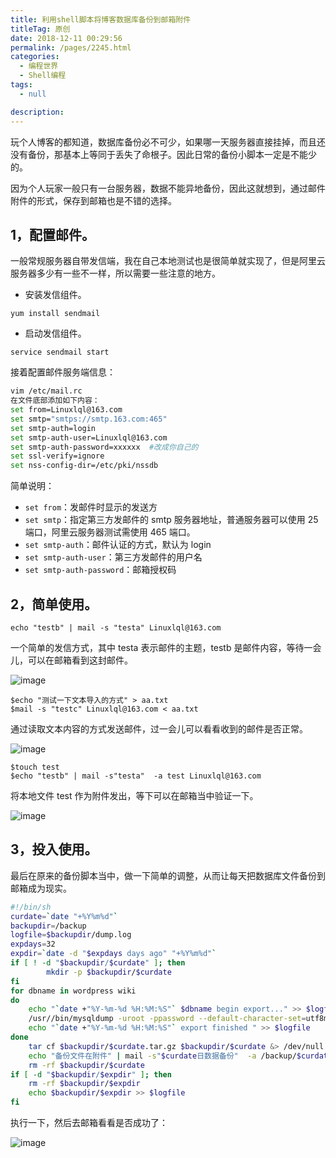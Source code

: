 ```yaml
---
title: 利用shell脚本将博客数据库备份到邮箱附件
titleTag: 原创
date: 2018-12-11 00:29:56
permalink: /pages/2245.html
categories: 
  - 编程世界
  - Shell编程
tags: 
  - null

description: 
---
```


玩个人博客的都知道，数据库备份必不可少，如果哪一天服务器直接挂掉，而且还没有备份，那基本上等同于丢失了命根子。因此日常的备份小脚本一定是不能少的。



因为个人玩家一般只有一台服务器，数据不能异地备份，因此这就想到，通过邮件附件的形式，保存到邮箱也是不错的选择。



## 1，配置邮件。



一般常规服务器自带发信端，我在自己本地测试也是很简单就实现了，但是阿里云服务器多少有一些不一样，所以需要一些注意的地方。



- 安装发信组件。



```
yum install sendmail
```



- 启动发信组件。



```
service sendmail start
```



接着配置邮件服务端信息：



```sh
vim /etc/mail.rc
在文件底部添加如下内容：
set from=Linuxlql@163.com
set smtp="smtps://smtp.163.com:465"
set smtp-auth=login
set smtp-auth-user=Linuxlql@163.com
set smtp-auth-password=xxxxxx  #改成你自己的
set ssl-verify=ignore
set nss-config-dir=/etc/pki/nssdb
```



简单说明：



- `set from`：发邮件时显示的发送方
- `set smtp`：指定第三方发邮件的 smtp 服务器地址，普通服务器可以使用 25 端口，阿里云服务器测试需使用 465 端口。
- `set smtp-auth`：邮件认证的方式，默认为 login
- `set smtp-auth-user`：第三方发邮件的用户名
- `set smtp-auth-password`：邮箱授权码



## 2，简单使用。



```
echo "testb" | mail -s "testa" Linuxlql@163.com
```



一个简单的发信方式，其中 testa 表示邮件的主题，testb 是邮件内容，等待一会儿，可以在邮箱看到这封邮件。





![image](http://t.eryajf.net/imgs/2021/09/09b13c8c75ea361e.jpg)





```
$echo "测试一下文本导入的方式" > aa.txt
$mail -s "testc" Linuxlql@163.com < aa.txt
```



通过读取文本内容的方式发送邮件，过一会儿可以看看收到的邮件是否正常。





![image](http://t.eryajf.net/imgs/2021/09/d715b3f730b3e9ca.jpg)





```
$touch test
$echo "testb" | mail -s"testa"  -a test Linuxlql@163.com
```



将本地文件 test 作为附件发出，等下可以在邮箱当中验证一下。





![image](http://t.eryajf.net/imgs/2021/09/bf2014d6b434724e.jpg)





## 3，投入使用。



最后在原来的备份脚本当中，做一下简单的调整，从而让每天把数据库文件备份到邮箱成为现实。



```sh
#!/bin/sh
curdate=`date "+%Y%m%d"`
backupdir=/backup
logfile=$backupdir/dump.log
expdays=32
expdir=`date -d "$expdays days ago" "+%Y%m%d"`
if [ ! -d "$backupdir/$curdate" ]; then
        mkdir -p $backupdir/$curdate
fi
for dbname in wordpress wiki
do
    echo "`date +"%Y-%m-%d %H:%M:%S"` $dbname begin export..." >> $logfile
    /usr//bin/mysqldump -uroot -ppassword --default-character-set=utf8mb4 $dbname | gzip > $backupdir/$curdate/$dbname.sql.gz
    echo "`date +"%Y-%m-%d %H:%M:%S"` export finished " >> $logfile
done
    tar cf $backupdir/$curdate.tar.gz $backupdir/$curdate &> /dev/null
    echo "备份文件在附件" | mail -s"$curdate日数据备份"  -a /backup/$curdate.tar.gz Linuxlql@163.com &> /dev/null
    rm -rf $backupdir/$curdate
if [ -d "$backupdir/$expdir" ]; then
    rm -rf $backupdir/$expdir
    echo $backupdir/$expdir >> $logfile
fi
```



执行一下，然后去邮箱看看是否成功了：





![image](http://t.eryajf.net/imgs/2021/09/2f121ee9f8920a99.jpg)
